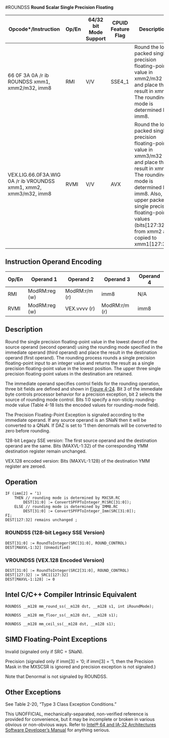 #ROUNDSS
**Round Scalar Single Precision Floating**

| Opcode\*/Instruction                                             | Op/En | 64/32 bit Mode Support | CPUID Feature Flag | Description                                                                                                                                                                                                                                                  |
| ---------------------------------------------------------------- | ----- | ---------------------- | ------------------ | ------------------------------------------------------------------------------------------------------------------------------------------------------------------------------------------------------------------------------------------------------------ |
| 66 0F 3A 0A /r ib ROUNDSS xmm1, xmm2/m32, imm8                   | RMI   | V/V                    | SSE4_1             | Round the low packed single precision floating-point value in xmm2/m32 and place the result in xmm1. The rounding mode is determined by imm8.                                                                                                                |
| VEX.LIG.66.0F3A.WIG 0A /r ib VROUNDSS xmm1, xmm2, xmm3/m32, imm8 | RVMI  | V/V                    | AVX                | Round the low packed single precision floating-point value in xmm3/m32 and place the result in xmm1. The rounding mode is determined by imm8. Also, upper packed single precision floating-point values (bits[127:32]) from xmm2 are copied to xmm1[127:32]. |

## Instruction Operand Encoding

| Op/En | Operand 1     | Operand 2     | Operand 3     | Operand 4 |
| ----- | ------------- | ------------- | ------------- | --------- |
| RMI   | ModRM:reg (w) | ModRM:r/m (r) | imm8          | N/A       |
| RVMI  | ModRM:reg (w) | VEX.vvvv (r)  | ModRM:r/m (r) | imm8      |

## Description

Round the single precision floating-point value in the lowest dword of the source operand (second operand) using the rounding mode specified in the immediate operand (third operand) and place the result in the destination operand (first operand). The rounding process rounds a single precision floating-point input to an integer value and returns the result as a single precision floating-point value in the lowest position. The upper three single precision floating-point values in the destination are retained.

The immediate operand specifies control fields for the rounding operation, three bit fields are defined and shown in [Figure 4-24](/x86/roundpd#fig-4-24). Bit 3 of the immediate byte controls processor behavior for a precision exception, bit 2 selects the source of rounding mode control. Bits 1:0 specify a non-sticky rounding-mode value (Table 4-18 lists the encoded values for rounding-mode field).

The Precision Floating-Point Exception is signaled according to the immediate operand. If any source operand is an SNaN then it will be converted to a QNaN. If DAZ is set to ‘1 then denormals will be converted to zero before rounding.

128-bit Legacy SSE version: The first source operand and the destination operand are the same. Bits (MAXVL-1:32) of the corresponding YMM destination register remain unchanged.

VEX.128 encoded version: Bits (MAXVL-1:128) of the destination YMM register are zeroed.

## Operation

```
IF (imm[2] = ‘1)
    THEN // rounding mode is determined by MXCSR.RC
        DEST[31:0] := ConvertSPFPToInteger_M(SRC[31:0]);
    ELSE // rounding mode is determined by IMM8.RC
        DEST[31:0] := ConvertSPFPToInteger_Imm(SRC[31:0]);
FI;
DEST[127:32] remains unchanged ;

```

### ROUNDSS (128-bit Legacy SSE Version)

```
DEST[31:0] := RoundToInteger(SRC[31:0], ROUND_CONTROL)
DEST[MAXVL-1:32] (Unmodified)

```

### VROUNDSS (VEX.128 Encoded Version)

```
DEST[31:0] := RoundToInteger(SRC2[31:0], ROUND_CONTROL)
DEST[127:32] := SRC1[127:32]
DEST[MAXVL-1:128] := 0

```

## Intel C/C++ Compiler Intrinsic Equivalent

```
ROUNDSS __m128 mm_round_ss(__m128 dst, __m128 s1, int iRoundMode);

```

```
ROUNDSS __m128 mm_floor_ss(__m128 dst, __m128 s1);

```

```
ROUNDSS __m128 mm_ceil_ss(__m128 dst, __m128 s1);

```

## SIMD Floating-Point Exceptions

Invalid (signaled only if SRC = SNaN).

Precision (signaled only if imm[3] = ‘0; if imm[3] = ‘1, then the Precision Mask in the MXSCSR is ignored and precision exception is not signaled.)

Note that Denormal is not signaled by ROUNDSS.

## Other Exceptions

See Table 2-20, “Type 3 Class Exception Conditions.”

This UNOFFICIAL, mechanically-separated, non-verified reference is provided for convenience, but it may be
incomplete or broken in various obvious or non-obvious
ways. Refer to [Intel® 64 and IA-32 Architectures Software Developer’s Manual](https://software.intel.com/en-us/download/intel-64-and-ia-32-architectures-sdm-combined-volumes-1-2a-2b-2c-2d-3a-3b-3c-3d-and-4) for anything serious.
